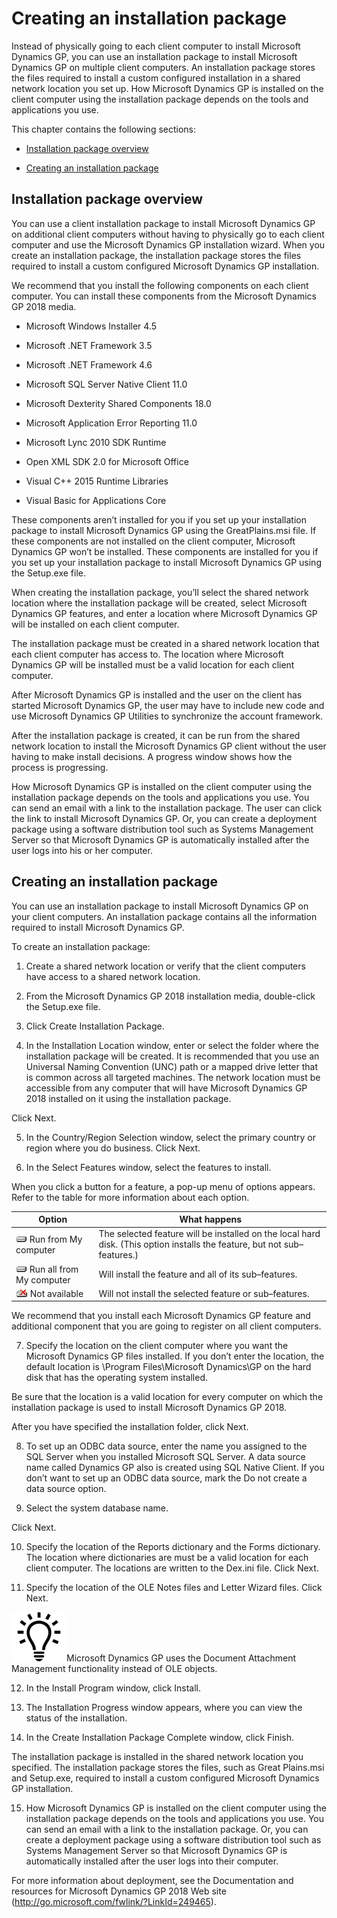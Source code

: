 ### 

# Creating an installation package

Instead of physically going to each client computer to install Microsoft Dynamics GP, you can use an installation package to install Microsoft Dynamics GP on multiple client computers. An installation package stores the files required to install a custom configured installation in a shared network location you set up. How Microsoft Dynamics GP is installed on the client computer using the installation package depends on the tools and applications you use.

This chapter contains the following sections:

-   [Installation package overview](#installation-package-overview)  

-   [Creating an installation package](#creating-an-installation-package-1)  

## Installation package overview

You can use a client installation package to install Microsoft Dynamics GP on additional client computers without having to physically go to each client computer and use the Microsoft Dynamics GP installation wizard. When you create an installation package, the installation package stores the files required to install a custom configured Microsoft Dynamics GP installation.

We recommend that you install the following components on each client computer. You can install these components from the Microsoft Dynamics GP 2018 media.

-   Microsoft Windows Installer 4.5

-   Microsoft .NET Framework 3.5

-   Microsoft .NET Framework 4.6

-   Microsoft SQL Server Native Client 11.0

-   Microsoft Dexterity Shared Components 18.0

-   Microsoft Application Error Reporting 11.0

-   Microsoft Lync 2010 SDK Runtime

-   Open XML SDK 2.0 for Microsoft Office

-   Visual C++ 2015 Runtime Libraries

-   Visual Basic for Applications Core

These components aren’t installed for you if you set up your installation package to install Microsoft Dynamics GP using the GreatPlains.msi file. If these components are not installed on the client computer, Microsoft Dynamics GP won’t be installed. These components are installed for you if you set up your installation package to install Microsoft Dynamics GP using the Setup.exe file.

When creating the installation package, you’ll select the shared network location where the installation package will be created, select Microsoft Dynamics GP features, and enter a location where Microsoft Dynamics GP will be installed on each client computer.

The installation package must be created in a shared network location that each client computer has access to. The location where Microsoft Dynamics GP will be installed must be a valid location for each client computer.

After Microsoft Dynamics GP is installed and the user on the client has started Microsoft Dynamics GP, the user may have to include new code and use Microsoft Dynamics GP Utilities to synchronize the account framework.

After the installation package is created, it can be run from the shared network location to install the Microsoft Dynamics GP client without the user having to make install decisions. A progress window shows how the process is progressing.

How Microsoft Dynamics GP is installed on the client computer using the installation package depends on the tools and applications you use. You can send an email with a link to the installation package. The user can click the link to install Microsoft Dynamics GP. Or, you can create a deployment package using a software distribution tool such as Systems Management Server so that Microsoft Dynamics GP is automatically installed after the user logs into his or her computer.

## Creating an installation package

You can use an installation package to install Microsoft Dynamics GP on your client computers. An installation package contains all the information required to install Microsoft Dynamics GP.

To create an installation package:

1. Create a shared network location or verify that the client computers have access to a shared network location.

2. From the Microsoft Dynamics GP 2018 installation media, double-click the Setup.exe file.

3. Click Create Installation Package.

4. In the Installation Location window, enter or select the folder where the installation package will be created. It is recommended that you use an Universal Naming Convention (UNC) path or a mapped drive letter that is common across all targeted machines. The network location must be accessible from any computer that will have Microsoft Dynamics GP 2018 installed on it using the installation package.

Click Next.

5. In the Country/Region Selection window, select the primary country or region where you do business. Click Next.

6. In the Select Features window, select the features to install.

When you click a button for a feature, a pop-up menu of options appears. Refer to the table for more information about each option.

| Option                                                                         | What happens                                                                                                             |
|--------------------------------------------------------------------------------|--------------------------------------------------------------------------------------------------------------------------|
| ![Chapter 11 Creating an installation package image1](media/Chapter-11-Creating-an-installation-package-image1.PNG) Run from My computer     | The selected feature will be installed on the local hard disk. (This option installs the feature, but not sub–features.) |  
| ![Chapter 11 Creating an installation package image1](media/Chapter-11-Creating-an-installation-package-image1.PNG) Run all from My computer | Will install the feature and all of its sub–features.                                                                    |  
| ![Chapter 11 Creating an installation package image2](media/Chapter-11-Creating-an-installation-package-image2.png) Not available            | Will not install the selected feature or sub–features.                                                                   |  

We recommend that you install each Microsoft Dynamics GP feature and additional component that you are going to register on all client computers.

7. Specify the location on the client computer where you want the Microsoft Dynamics GP files installed. If you don’t enter the location, the default location is \\Program Files\\Microsoft Dynamics\\GP on the hard disk that has the operating system installed.

Be sure that the location is a valid location for every computer on which the installation package is used to install Microsoft Dynamics GP 2018.

After you have specified the installation folder, click Next.

8. To set up an ODBC data source, enter the name you assigned to the SQL Server when you installed Microsoft SQL Server. A data source name called Dynamics GP also is created using SQL Native Client. If you don’t want to set up an ODBC data source, mark the Do not create a data source option.

9. Select the system database name.

Click Next.

10. Specify the location of the Reports dictionary and the Forms dictionary. The location where dictionaries are must be a valid location for each client computer. The locations are written to the Dex.ini file. Click Next.

11. Specify the location of the OLE Notes files and Letter Wizard files. Click Next.

![Chapter 11 Creating an installation package image3](media/Chapter-11-Creating-an-installation-package-image3.png)Microsoft Dynamics GP uses the Document Attachment Management functionality instead of OLE objects.  

12. In the Install Program window, click Install.

13. The Installation Progress window appears, where you can view the status of the installation.

14. In the Create Installation Package Complete window, click Finish.

The installation package is installed in the shared network location you specified. The installation package stores the files, such as Great Plains.msi and Setup.exe, required to install a custom configured Microsoft Dynamics GP installation.

15. How Microsoft Dynamics GP is installed on the client computer using the installation package depends on the tools and applications you use. You can send an email with a link to the installation package. Or, you can create a deployment package using a software distribution tool such as Systems Management Server so that Microsoft Dynamics GP is automatically installed after the user logs into their computer.

For more information about deployment, see the Documentation and resources for Microsoft Dynamics GP 2018 Web site (<http://go.microsoft.com/fwlink/?LinkId=249465>).

